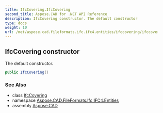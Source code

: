 ```yaml
---
title: IfcCovering.IfcCovering
second_title: Aspose.CAD for .NET API Reference
description: IfcCovering constructor. The default constructor
type: docs
weight: 10
url: /net/aspose.cad.fileformats.ifc.ifc4.entities/ifccovering/ifccovering/
---
```

## IfcCovering constructor

The default constructor.

```csharp
public IfcCovering()
```

### See Also

* class [IfcCovering](../)
* namespace [Aspose.CAD.FileFormats.Ifc.IFC4.Entities](../../ifccovering/)
* assembly [Aspose.CAD](../../../)


